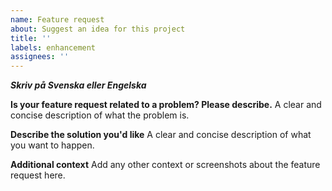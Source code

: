 ```yaml
---
name: Feature request
about: Suggest an idea for this project
title: ''
labels: enhancement
assignees: ''
---
```


**_Skriv på Svenska eller Engelska_**

**Is your feature request related to a problem? Please describe.**
A clear and concise description of what the problem is.

**Describe the solution you'd like**
A clear and concise description of what you want to happen.

**Additional context**
Add any other context or screenshots about the feature request here.
